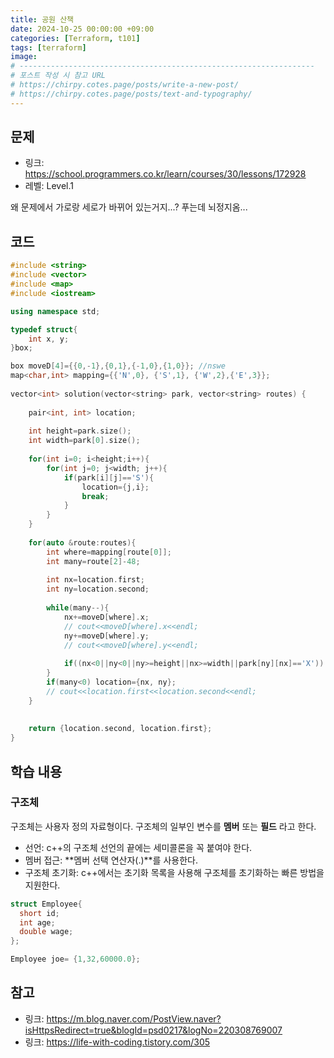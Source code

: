 ```yaml
---
title: 공원 산책
date: 2024-10-25 00:00:00 +09:00
categories: [Terraform, t101]
tags: [terraform]
image: 
# ------------------------------------------------------------------
# 포스트 작성 시 참고 URL
# https://chirpy.cotes.page/posts/write-a-new-post/
# https://chirpy.cotes.page/posts/text-and-typography/
---
```



## 문제

- 링크: https://school.programmers.co.kr/learn/courses/30/lessons/172928
- 레벨: Level.1

왜 문제에서 가로랑 세로가 바뀌어 있는거지...? 푸는데 뇌정지옴...

## 코드
```c++
#include <string>
#include <vector>
#include <map>
#include <iostream>

using namespace std;

typedef struct{
    int x, y;
}box;

box moveD[4]={{0,-1},{0,1},{-1,0},{1,0}}; //nswe
map<char,int> mapping={{'N',0}, {'S',1}, {'W',2},{'E',3}};
    
vector<int> solution(vector<string> park, vector<string> routes) {
    
    pair<int, int> location;
    
    int height=park.size();
    int width=park[0].size();
    
    for(int i=0; i<height;i++){
        for(int j=0; j<width; j++){
            if(park[i][j]=='S'){
                location={j,i};
                break;
            }
        }
    }
    
    for(auto &route:routes){
        int where=mapping[route[0]];
        int many=route[2]-48;
        
        int nx=location.first;
        int ny=location.second;
        
        while(many--){
            nx+=moveD[where].x;
            // cout<<moveD[where].x<<endl;
            ny+=moveD[where].y;
            // cout<<moveD[where].y<<endl;
            
            if((nx<0||ny<0||ny>=height||nx>=width||park[ny][nx]=='X')) break;
        }
        if(many<0) location={nx, ny};
        // cout<<location.first<<location.second<<endl;
    }
    
    
    return {location.second, location.first};
}
```

## 학습 내용

### 구조체
구조체는 사용자 정의 자료형이다. 구조체의 일부인 변수를 **멤버** 또는 **필드** 라고 한다. <br>
- 선언: c++의 구조체 선언의 끝에는 세미콜론을 꼭 붙여야 한다. 
- 멤버 접근: **멤버 선택 연산자(.)**를 사용한다.
- 구조체 초기화: c++에서는 초기화 목록을 사용해 구조체를 초기화하는 빠른 방법을 지원한다.
```c++ 
struct Employee{
  short id;
  int age;
  double wage;
};

Employee joe= {1,32,60000.0};
```

## 참고

- 링크: https://m.blog.naver.com/PostView.naver?isHttpsRedirect=true&blogId=psd0217&logNo=220308769007
- 링크: https://life-with-coding.tistory.com/305